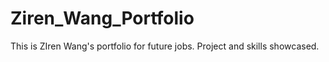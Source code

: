 # Ziren_Wang_Portfolio
This is ZIren Wang's portfolio for future jobs. Project and skills showcased.
